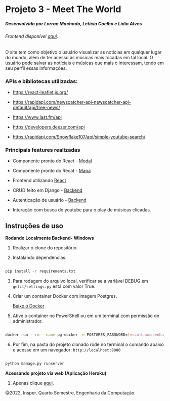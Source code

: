 # Projeto 3 - Meet The World
##### Desenvolvido por Lorran Machado, Letícia Coelho e Lídia Alves
###### Frontend disponível [aqui](https://github.com/insper-tecnologias-web/projeto-3-LLL).

O site tem como objetivo o usuário visualizar as notícias em qualquer lugar do mundo, além de ter acesso às músicas mais tocadas em tal local. O usuário pode salvar as notíciais e músicas que mais o interessam, tendo em seu perfil essas informações.

### APIs e bibliotecas utilizadas:
 
- https://react-leaflet.js.org/

- https://rapidapi.com/newscatcher-api-newscatcher-api-default/api/free-news/

- https://www.last.fm/api

- https://developers.deezer.com/api

- https://rapidapi.com/Snowflake107/api/simple-youtube-search/

### Principais features realizadas

- Componente pronto do React - [Modal](https://bestofreactjs.com/repo/Beisenbayev-use-modal-element#) 

- Componente pronto do Recat - [Mapa]( https://react-leaflet.js.org/)

- Frontend utilizando [React](https://pt-br.reactjs.org)

- CRUD feito em Django - [Backend](https://github.com/LidiaDomingos/backend-LLL)

- Autenticação de usuário - [Backend](https://github.com/LidiaDomingos/backend-LLL)

- Interação com busca do youtube para o play de músicas clicadas.


## Instruções de uso 

**Rodando Localmente Backend- Windows**

1. Realizar o clone do repositório.

2. Instalando dependências:


```bash

pip install -r requirements.txt

```

3. Para rodagem do arquivo local, verificar se a variável DEBUG em `getit/settings.py` está com valor True.

4. Criar um container Docker com imagem Postgres. <p> <a href = "https://docs.docker.com/get-docker/"> Baixe o Docker</a> </p>

5. Ative o container no PowerShell ou em um terminal com permissão de administrador. 


```bash

docker run --rm --name pg-docker -e POSTGRES_PASSWORD=[escolhaumasenha] -d -p 5432:5432 -v $HOME/docker/volumes/postgres:/var/lib/postgresql/data postgres

```

6. Por fim, na pasta do projeto clonado rode no terminal o comando abaixo e acesse em um navegador: `http://localhost:8000`

```bash

python manage.py runserver

```

**Acessando projeto via web (Aplicação Heroku)**

1. Apenas clique <a href = "https://serene-bastion-41676.herokuapp.com/">aqui</a>.

@2022, Insper. Quarto Semestre, Engenharia da Computação.
